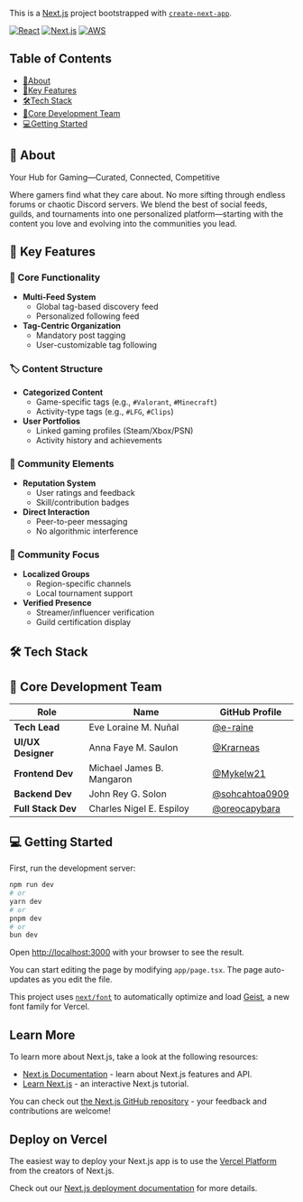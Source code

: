This is a [Next.js](https://nextjs.org) project bootstrapped with [`create-next-app`](https://nextjs.org/docs/app/api-reference/cli/create-next-app).

[![React](https://img.shields.io/badge/React-20232A?logo=react&logoColor=61DAFB)](https://reactjs.org)
[![Next.js](https://img.shields.io/badge/Next.js-000000?logo=nextdotjs&logoColor=white)](https://nextjs.org)
[![AWS](https://img.shields.io/badge/AWS-%23FF9900.svg?logo=amazon-aws&logoColor=white)](https://aws.amazon.com)

## Table of Contents
* [🌟About](#-about)
* [🚀Key Features](#-key-features)
* [🛠️Tech Stack](#-tech-stack)
* [👦Core Development Team](#-core-development-team)
* [💻Getting Started](#-getting-started)

## 🌟 About
Your Hub for Gaming—Curated, Connected, Competitive

Where gamers find what they care about. No more sifting through endless forums or chaotic Discord servers. We blend the best of social feeds, guilds, and tournaments into one personalized platform—starting with the content you love and evolving into the communities you lead.

## 🚀 Key Features

### 🎯 Core Functionality
- **Multi-Feed System**
  - Global tag-based discovery feed
  - Personalized following feed
- **Tag-Centric Organization**
  - Mandatory post tagging
  - User-customizable tag following

### 🏷 Content Structure
- **Categorized Content**
  - Game-specific tags (e.g., `#Valorant`, `#Minecraft`)
  - Activity-type tags (e.g., `#LFG`, `#Clips`)
- **User Portfolios**
  - Linked gaming profiles (Steam/Xbox/PSN)
  - Activity history and achievements

### 🌟 Community Elements
- **Reputation System**
  - User ratings and feedback
  - Skill/contribution badges
- **Direct Interaction**
  - Peer-to-peer messaging
  - No algorithmic interference

### 📍 Community Focus
- **Localized Groups**
  - Region-specific channels
  - Local tournament support
- **Verified Presence**
  - Streamer/influencer verification
  - Guild certification display

## 🛠️ Tech Stack

## 👦 Core Development Team

| Role               | Name                      | GitHub Profile                                     |
|--------------------|---------------------------|----------------------------------------------------|
| **Tech Lead**      | Eve Loraine M. Nuñal      | [@e-raine](https://github.com/e-raine)             |
| **UI/UX Designer** | Anna Faye M. Saulon       | [@Krarneas](https://github.com/Krarneas)           |
| **Frontend Dev**   | Michael James B. Mangaron | [@Mykelw21](https://github.com/Mykelw21)           |
| **Backend Dev**    | John Rey G. Solon         | [@sohcahtoa0909](https://github.com/sohcahtoa0909) |
| **Full Stack Dev** | Charles Nigel E. Espiloy  | [@oreocapybara](https://github.com/oreocapybara)   |

## 💻 Getting Started

First, run the development server:

```bash
npm run dev
# or
yarn dev
# or
pnpm dev
# or
bun dev
```

Open [http://localhost:3000](http://localhost:3000) with your browser to see the result.

You can start editing the page by modifying `app/page.tsx`. The page auto-updates as you edit the file.

This project uses [`next/font`](https://nextjs.org/docs/app/building-your-application/optimizing/fonts) to automatically optimize and load [Geist](https://vercel.com/font), a new font family for Vercel.

## Learn More

To learn more about Next.js, take a look at the following resources:

- [Next.js Documentation](https://nextjs.org/docs) - learn about Next.js features and API.
- [Learn Next.js](https://nextjs.org/learn) - an interactive Next.js tutorial.

You can check out [the Next.js GitHub repository](https://github.com/vercel/next.js) - your feedback and contributions are welcome!

## Deploy on Vercel

The easiest way to deploy your Next.js app is to use the [Vercel Platform](https://vercel.com/new?utm_medium=default-template&filter=next.js&utm_source=create-next-app&utm_campaign=create-next-app-readme) from the creators of Next.js.

Check out our [Next.js deployment documentation](https://nextjs.org/docs/app/building-your-application/deploying) for more details.
